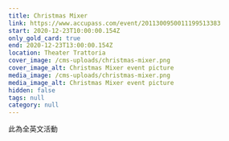 ```yaml
---
title: Christmas Mixer
link: https://www.accupass.com/event/2011300950011199513383
start: 2020-12-23T10:00:00.154Z
only_gold_card: true
end: 2020-12-23T13:00:00.154Z
location: Theater Trattoria
cover_image: /cms-uploads/christmas-mixer.png
cover_image_alt: Christmas Mixer event picture
media_image: /cms-uploads/christmas-mixer.png
media_image_alt: Christmas Mixer event picture
hidden: false
tags: null
category: null
---
```

此為全英文活動